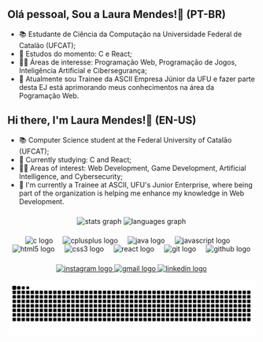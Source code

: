 ## Olá pessoal, Sou a Laura Mendes!👋 (PT-BR)
- 📚 Estudante de Ciência da Computação na Universidade Federal de Catalão (UFCAT);
- 📖 Estudos do momento: C e React;
- 👩‍💻 Áreas de interesse: Programação Web, Programação de Jogos, Inteligência Artificial e Cibersegurança;
- 🐧 Atualmente sou Trainee da ASCII Empresa Júnior da UFU e fazer parte desta EJ está aprimorando meus conhecimentos na área da Pogramação Web.

## Hi there, I'm Laura Mendes!👋 (EN-US)
- 📚 Computer Science student at the Federal University of Catalão (UFCAT);
- 📖 Currently studying: C and React;
- 👩‍💻 Areas of interest: Web Development, Game Development, Artificial Intelligence, and Cybersecurity;
- 🐧 I'm currently a Trainee at ASCII, UFU's Junior Enterprise, where being part of the organization is helping me enhance my knowledge in Web Development.

###
<div align="center">
  <img src="https://github-readme-stats.vercel.app/api?username=lauramendess&hide_title=false&hide_rank=false&show_icons=true&include_all_commits=true&count_private=true&disable_animations=false&theme=dracula&locale=en&hide_border=false" height="150" alt="stats graph"  />
  <img src="https://github-readme-stats.vercel.app/api/top-langs?username=lauramendess&locale=en&hide_title=false&layout=compact&card_width=320&langs_count=6&theme=dracula&hide_border=false" height="150" alt="languages graph"  />
</div>

###

<div align="center">
  <img src="https://cdn.jsdelivr.net/gh/devicons/devicon/icons/c/c-original.svg" height="30" alt="c logo"  />
  <img width="12" />
  <img src="https://cdn.jsdelivr.net/gh/devicons/devicon/icons/cplusplus/cplusplus-original.svg" height="30" alt="cplusplus logo"  />
  <img width="12" />
  <img src="https://cdn.jsdelivr.net/gh/devicons/devicon/icons/java/java-original.svg" height="30" alt="java logo"  />
  <img width="12" />
  <img src="https://cdn.jsdelivr.net/gh/devicons/devicon/icons/javascript/javascript-original.svg" height="30" alt="javascript logo"  />
  <img width="12" />
  <img src="https://cdn.jsdelivr.net/gh/devicons/devicon/icons/html5/html5-original.svg" height="30" alt="html5 logo"  />
  <img width="12" />
  <img src="https://cdn.jsdelivr.net/gh/devicons/devicon/icons/css3/css3-original.svg" height="30" alt="css3 logo"  />
  <img width="12" />
  <img src="https://cdn.jsdelivr.net/gh/devicons/devicon/icons/react/react-original.svg" height="30" alt="react logo"  />
  <img width="12" />
  <img src="https://cdn.jsdelivr.net/gh/devicons/devicon/icons/git/git-original.svg" height="30" alt="git logo"  />
  <img width="12" />
  <img src="https://cdn.jsdelivr.net/gh/devicons/devicon/icons/github/github-original.svg" height="30" alt="github logo"  />
</div>

###
<div align="center">
  <a href="https://www.instagram.com/lauramendesgg/profilecard/?igsh=MWwycmE2bTlhN3VjZg==" target="_blank">
    <img src="https://img.shields.io/static/v1?message=Instagram&logo=instagram&label=&color=E4405F&logoColor=white&labelColor=&style=for-the-badge" height="35" alt="instagram logo"  />
  </a>
  <a href="mailto:lauramendesgg10@gmail.com">
    <img src="https://img.shields.io/static/v1?message=Gmail&logo=gmail&label=&color=D14836&logoColor=white&labelColor=&style=for-the-badge" height="35" alt="gmail logo"  />
  </a>
  <a href="https://www.linkedin.com/in/laura-m-32b47a1b2?utm_source=share&utm_campaign=share_via&utm_content=profile&utm_medium=android_app" target="_blank">
    <img src="https://img.shields.io/static/v1?message=LinkedIn&logo=linkedin&label=&color=0077B5&logoColor=white&labelColor=&style=for-the-badge" height="35" alt="linkedin logo"  />
  </a>
</div>

<br clear="both">

<img src="https://raw.githubusercontent.com/lauramendess/lauramendess/output/snake.svg" alt="Snake animation" />

###
